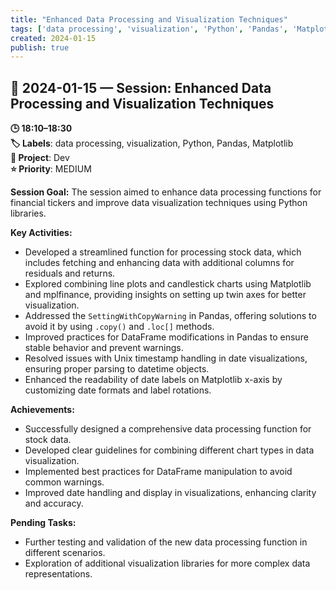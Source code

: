 ```yaml
---
title: "Enhanced Data Processing and Visualization Techniques"
tags: ['data processing', 'visualization', 'Python', 'Pandas', 'Matplotlib']
created: 2024-01-15
publish: true
---
```


## 📅 2024-01-15 — Session: Enhanced Data Processing and Visualization Techniques

**🕒 18:10–18:30**  
**🏷️ Labels**: data processing, visualization, Python, Pandas, Matplotlib  
**📂 Project**: Dev  
**⭐ Priority**: MEDIUM  


**Session Goal:**
The session aimed to enhance data processing functions for financial tickers and improve data visualization techniques using Python libraries.

**Key Activities:**
- Developed a streamlined function for processing stock data, which includes fetching and enhancing data with additional columns for residuals and returns.
- Explored combining line plots and candlestick charts using Matplotlib and mplfinance, providing insights on setting up twin axes for better visualization.
- Addressed the `SettingWithCopyWarning` in Pandas, offering solutions to avoid it by using `.copy()` and `.loc[]` methods.
- Improved practices for DataFrame modifications in Pandas to ensure stable behavior and prevent warnings.
- Resolved issues with Unix timestamp handling in date visualizations, ensuring proper parsing to datetime objects.
- Enhanced the readability of date labels on Matplotlib x-axis by customizing date formats and label rotations.

**Achievements:**
- Successfully designed a comprehensive data processing function for stock data.
- Developed clear guidelines for combining different chart types in data visualization.
- Implemented best practices for DataFrame manipulation to avoid common warnings.
- Improved date handling and display in visualizations, enhancing clarity and accuracy.

**Pending Tasks:**
- Further testing and validation of the new data processing function in different scenarios.
- Exploration of additional visualization libraries for more complex data representations.
